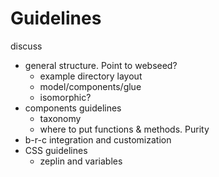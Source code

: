 # Guidelines

discuss
  - general structure. Point to webseed?
    - example directory layout
    - model/components/glue
    - isomorphic?
  - components guidelines
    - taxonomy
    - where to put functions & methods. Purity
  - b-r-c integration and customization
  - CSS guidelines
    - zeplin and variables
